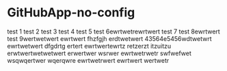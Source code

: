 # GitHubApp-no-config

test 1
test 2
test 3
test 4
test 5
test 6ewrtwetrewrtwert
test 7
test 8ewrtwert
test 9wertwetwert
ewrtwert
fhzfgjh
erdtwetwert
43564e5456wdtwetwrt
ewrtwetwert
dfgdrtg
ertert
ewrtwertewrtz
retzerzt
itzuitzu
erwtwertwetwetwert
erwertwer
wsrwer
ewrtwetrwetr
swfwefwet
wsqwqertwer
wqerqwre
ewrtwetrwert
ewrtwert
wertwetr
